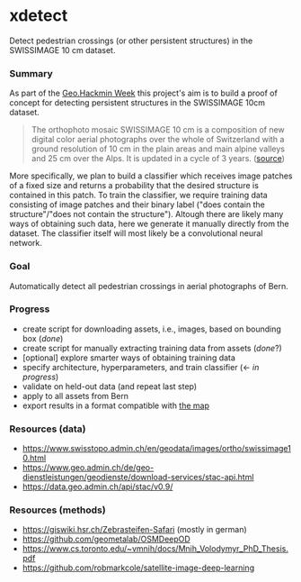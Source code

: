 # xdetect
Detect pedestrian crossings (or other persistent structures) in the SWISSIMAGE 10 cm dataset.

### Summary

As part of the [Geo.Hackmin Week](https://cividi.ch/geohackmin-en/) this project's aim is to build a proof of concept for detecting persistent structures in the SWISSIMAGE 10cm dataset.
> The orthophoto mosaic SWISSIMAGE 10 cm is a composition of new digital color aerial photographs over the whole of Switzerland with a ground resolution of 10 cm in the plain areas and main alpine valleys and 25 cm over the Alps. It is updated in a cycle of 3 years. ([source](https://www.swisstopo.admin.ch/en/geodata/images/ortho/swissimage10.html))

More specifically, we plan to build a classifier which receives image patches of a fixed size and returns a probability that the desired structure is contained in this patch.
To train the classifier, we require training data consisting of image patches and their binary label ("does contain the structure"/"does not contain the structure").
Altough there are likely many ways of obtaining such data, here we generate it manually directly from the dataset.
The classifier itself will most likely be a convolutional neural network.

### Goal
Automatically detect all pedestrian crossings in aerial photographs of Bern.

### Progress
- create script for downloading assets, i.e., images, based on bounding box (*done*)
- create script for manually extracting training data from assets (*done*?)
- [optional] explore smarter ways of obtaining training data
- specify architecture, hyperparameters, and train classifier (<- *in progress*)
- validate on held-out data (and repeat last step)
- apply to all assets from Bern
- export results in a format compatible with [the map](https://map.geo.admin.ch/)

### Resources (data)
  - https://www.swisstopo.admin.ch/en/geodata/images/ortho/swissimage10.html
  - https://www.geo.admin.ch/de/geo-dienstleistungen/geodienste/download-services/stac-api.html
  - https://data.geo.admin.ch/api/stac/v0.9/

### Resources (methods)
  - https://giswiki.hsr.ch/Zebrasteifen-Safari (mostly in german)
  - https://github.com/geometalab/OSMDeepOD
  - https://www.cs.toronto.edu/~vmnih/docs/Mnih_Volodymyr_PhD_Thesis.pdf
  - https://github.com/robmarkcole/satellite-image-deep-learning
